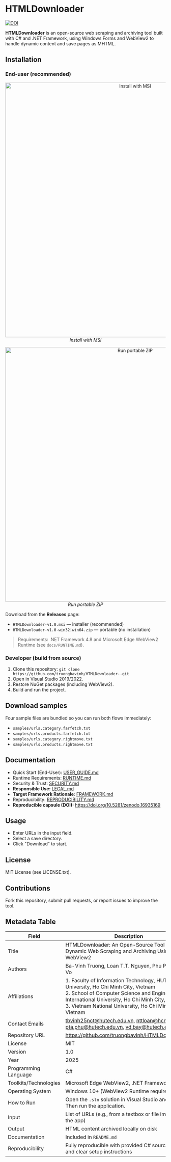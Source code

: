 # HTMLDownloader
[![DOI](https://zenodo.org/badge/DOI/10.5281/zenodo.16935169.svg)](https://doi.org/10.5281/zenodo.16935169)

**HTMLDownloader** is an open-source web scraping and archiving tool built with C# and .NET Framework, using Windows Forms and WebView2 to handle dynamic content and save pages as MHTML.

## Installation

### End-user (recommended)
<p align="center">
  <img src="img/install.gif" alt="Install with MSI" width="800"><br>
  <em>Install with MSI</em>
</p>

<p align="center">
  <img src="img/portable.gif" alt="Run portable ZIP" width="800"><br>
  <em>Run portable ZIP</em>
</p>

Download from the **Releases** page:
- `HTMLDownloader-v1.0.msi` — installer (recommended)
- `HTMLDownloader-v1.0-win32|win64.zip` — portable (no installation)

> Requirements: .NET Framework 4.8 and Microsoft Edge WebView2 Runtime (see `docs/RUNTIME.md`).

### Developer (build from source)
1. Clone this repository: `git clone https://github.com/truongbavinh/HTMLDownloader-.git`
2. Open in Visual Studio 2019/2022.
3. Restore NuGet packages (including WebView2).
4. Build and run the project.
## Download samples
Four sample files are bundled so you can run both flows immediately:
- `samples/urls.category.farfetch.txt`  
- `samples/urls.products.farfetch.txt`  
- `samples/urls.category.rightmove.txt`  
- `samples/urls.products.rightmove.txt`  
## Documentation
- Quick Start (End-User): [USER_GUIDE.md](docs/USER_GUIDE.md)
- Runtime Requirements: [RUNTIME.md](docs/RUNTIME.md)
- Security & Trust: [SECURITY.md](docs/SECURITY.md)
- **Responsible Use:** [LEGAL.md](docs/LEGAL.md)
- **Target Framework Rationale**: [FRAMEWORK.md](docs/FRAMEWORK.md)
- Reproducibility: [REPRODUCIBILITY.md](docs/REPRODUCIBILITY.md)
- **Reproducible capsule (DOI):** https://doi.org/10.5281/zenodo.16935169
  
## Usage
- Enter URLs in the input field.
- Select a save directory.
- Click "Download" to start.

## License
MIT License (see LICENSE.txt).

## Contributions
Fork this repository, submit pull requests, or report issues to improve the tool.

## Metadata Table

| Field                     | Description                                                                                          |
|---------------------------|------------------------------------------------------------------------------------------------------|
| Title                     | HTMLDownloader: An Open-Source Tool for Dynamic Web Scraping and Archiving Using WebView2           |
| Authors                   | Ba-Vinh Truong, Loan T.T. Nguyen, Phu Pham, Bay Vo                                                   |
| Affiliations              | 1. Faculty of Information Technology, HUTECH University, Ho Chi Minh City, Vietnam  <br> 2. School of Computer Science and Engineering, International University, Ho Chi Minh City, Vietnam  <br> 3. Vietnam National University, Ho Chi Minh City, Vietnam |
| Contact Emails            | tbvinh25nct@hutech.edu.vn, nttloan@hcmiu.edu.vn, pta.phu@hutech.edu.vn, vd.bay@hutech.edu.vn        |
| Repository URL            | https://github.com/truongbavinh/HTMLDownloader-                                                      |
| License                   | MIT                                                                                                  |
| Version                   | 1.0                                                                                                  |
| Year                      | 2025                                                                                                 |
| Programming Language      | C#                                                                                                   |
| Toolkits/Technologies     | Microsoft Edge WebView2, .NET Framework                                                              |
| Operating System          | Windows 10+ (WebView2 Runtime required)                                                              |
| How to Run                | Open the `.sln` solution in Visual Studio and build. Then run the application.                       |
| Input                     | List of URLs (e.g., from a textbox or file import inside the app)                                    |
| Output                    | HTML content archived locally on disk                                                                |
| Documentation             | Included in `README.md`                                                                              |
| Reproducibility           | Fully reproducible with provided C# source code and clear setup instructions                         |

